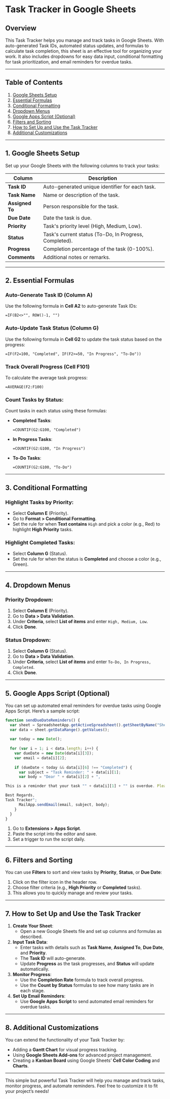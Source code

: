 
# Task Tracker in Google Sheets

## Overview
This Task Tracker helps you manage and track tasks in Google Sheets. With auto-generated Task IDs, automated status updates, and formulas to calculate task completion, this sheet is an effective tool for organizing your work. It also includes dropdowns for easy data input, conditional formatting for task prioritization, and email reminders for overdue tasks.

---

## Table of Contents
1. [Google Sheets Setup](#1-google-sheets-setup)
2. [Essential Formulas](#2-essential-formulas)
3. [Conditional Formatting](#3-conditional-formatting)
4. [Dropdown Menus](#4-dropdown-menus)
5. [Google Apps Script (Optional)](#5-google-apps-script-optional)
6. [Filters and Sorting](#6-filters-and-sorting)
7. [How to Set Up and Use the Task Tracker](#7-how-to-set-up-and-use-the-task-tracker)
8. [Additional Customizations](#8-additional-customizations)

---

## 1. Google Sheets Setup

Set up your Google Sheets with the following columns to track your tasks:

| **Column**   | **Description**                                           |
|--------------|-----------------------------------------------------------|
| **Task ID**  | Auto-generated unique identifier for each task.           |
| **Task Name**| Name or description of the task.                          |
| **Assigned To**| Person responsible for the task.                        |
| **Due Date** | Date the task is due.                                     |
| **Priority** | Task's priority level (High, Medium, Low).                |
| **Status**   | Task's current status (To-Do, In Progress, Completed).    |
| **Progress** | Completion percentage of the task (0-100%).               |
| **Comments** | Additional notes or remarks.                              |

---

## 2. Essential Formulas

### Auto-Generate Task ID (Column A)
Use the following formula in **Cell A2** to auto-generate Task IDs:

```excel
=IF(B2<>"", ROW()-1, "")
```

### Auto-Update Task Status (Column G)
Use the following formula in **Cell G2** to update the task status based on the progress:

```excel
=IF(F2=100, "Completed", IF(F2>=50, "In Progress", "To-Do"))
```

### Track Overall Progress (Cell F101)
To calculate the average task progress:

```excel
=AVERAGE(F2:F100)
```

### Count Tasks by Status:
Count tasks in each status using these formulas:

- **Completed Tasks**: 
  ```excel
  =COUNTIF(G2:G100, "Completed")
  ```

- **In Progress Tasks**: 
  ```excel
  =COUNTIF(G2:G100, "In Progress")
  ```

- **To-Do Tasks**: 
  ```excel
  =COUNTIF(G2:G100, "To-Do")
  ```

---

## 3. Conditional Formatting

### Highlight Tasks by Priority:
- Select **Column E** (Priority).
- Go to **Format > Conditional Formatting**.
- Set the rule for when **Text contains** `High` and pick a color (e.g., Red) to highlight **High Priority** tasks.

### Highlight Completed Tasks:
- Select **Column G** (Status).
- Set the rule for when the status is **Completed** and choose a color (e.g., Green).

---

## 4. Dropdown Menus

### Priority Dropdown:
1. Select **Column E** (Priority).
2. Go to **Data > Data Validation**.
3. Under **Criteria**, select **List of items** and enter `High, Medium, Low`.
4. Click **Done**.

### Status Dropdown:
1. Select **Column G** (Status).
2. Go to **Data > Data Validation**.
3. Under **Criteria**, select **List of items** and enter `To-Do, In Progress, Completed`.
4. Click **Done**.

---

## 5. Google Apps Script (Optional)

You can set up automated email reminders for overdue tasks using Google Apps Script. Here’s a sample script:

```javascript
function sendDueDateReminders() {
  var sheet = SpreadsheetApp.getActiveSpreadsheet().getSheetByName("Sheet1");
  var data = sheet.getDataRange().getValues();
  
  var today = new Date();
  
  for (var i = 1; i < data.length; i++) {
    var dueDate = new Date(data[i][3]);
    var email = data[i][2];
    
    if (dueDate < today && data[i][6] !== "Completed") {
      var subject = "Task Reminder: " + data[i][1];
      var body = "Dear " + data[i][2] + ",

This is a reminder that your task "" + data[i][1] + "" is overdue. Please update the task status.

Best Regards,
Task Tracker";
      MailApp.sendEmail(email, subject, body);
    }
  }
}
```

1. Go to **Extensions > Apps Script**.
2. Paste the script into the editor and save.
3. Set a trigger to run the script daily.

---

## 6. Filters and Sorting

You can use **Filters** to sort and view tasks by **Priority**, **Status**, or **Due Date**:
1. Click on the filter icon in the header row.
2. Choose filter criteria (e.g., **High Priority** or **Completed** tasks).
3. This allows you to quickly manage and review your tasks.

---

## 7. How to Set Up and Use the Task Tracker

1. **Create Your Sheet**:
   - Open a new Google Sheets file and set up columns and formulas as described.
2. **Input Task Data**:
   - Enter tasks with details such as **Task Name**, **Assigned To**, **Due Date**, and **Priority**.
   - The **Task ID** will auto-generate.
   - Update **Progress** as the task progresses, and **Status** will update automatically.
3. **Monitor Progress**:
   - Use the **Completion Rate** formula to track overall progress.
   - Use the **Count by Status** formulas to see how many tasks are in each stage.
4. **Set Up Email Reminders**:
   - Use **Google Apps Script** to send automated email reminders for overdue tasks.

---

## 8. Additional Customizations

You can extend the functionality of your Task Tracker by:
- Adding a **Gantt Chart** for visual progress tracking.
- Using **Google Sheets Add-ons** for advanced project management.
- Creating a **Kanban Board** using Google Sheets’ **Cell Color Coding** and **Charts**.

---

This simple but powerful Task Tracker will help you manage and track tasks, monitor progress, and automate reminders. Feel free to customize it to fit your project’s needs!
